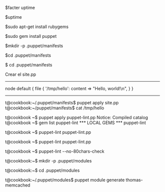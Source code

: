$facter uptime

$uptime

$sudo apt-get install rubygems

$sudo gem install puppet

$mkdir -p .puppet/manifests

$cd .puppet/manifests

$ cd .puppet/manifests

Crear el site.pp
_________________
node default {
file { '/tmp/hello':
content => "Hello, world!\n",
}
}
______________________

t@cookbook:~/.puppet/manifests$ puppet apply site.pp
t@cookbook:~/puppet/manifests$ cat /tmp/hello

t@cookbook ~$ puppet apply puppet-lint.pp Notice: Compiled catalog
t@cookbook ~$ gem list puppet-lint *** LOCAL GEMS *** puppet-lint

t@cookbook ~$ puppet-lint puppet-lint.pp

t@cookbook ~$ puppet-lint puppet-lint.pp

t@cookbook ~$ puppet-lint --no-80chars-check

t@cookbook:~$ mkdir -p .puppet/modules

t@cookbook:~$ cd .puppet/modules

t@cookbook:~/.puppet/modules$ puppet module generate thomas-memcached
